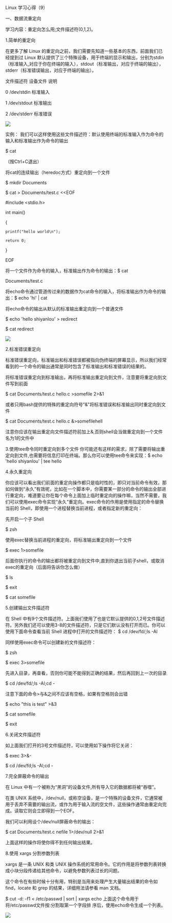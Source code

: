 Linux 学习心得（9）

一、数据流重定向

学习内容：重定向怎么用;文件描述符(0,1,2)。

1.简单的重定向

在更多了解 Linux 的重定向之前，我们需要先知道一些基本的东西，前面我们已经提到过 Linux 默认提供了三个特殊设备，用于终端的显示和输出，分别为stdin（标准输入,对应于你在终端的输入），stdout（标准输出，对应于终端的输出），stderr（标准错误输出，对应于终端的输出）。

文件描述符	设备文件	说明

0	/dev/stdin	标准输入

1	/dev/stdout	标准输出

2	/dev/stderr	标准错误

![](https://i.imgur.com/oXn7ldC.png)

实例：
我们可以这样使用这些文件描述符：默认使用终端的标准输入作为命令的输入和标准输出作为命令的输出

$ cat 

（按Ctrl+C退出）

将cat的连续输出（heredoc方式）重定向到一个文件

$ mkdir Documents

$ cat > Documents/test.c <<EOF

 #include <stdio.h>

int main()

{

    printf("hello world\n");

    return 0;

}

EOF

将一个文件作为命令的输入，标准输出作为命令的输出：$ cat 

Documents/test.c

将echo命令通过管道传过来的数据作为cat命令的输入，将标准输出作为命令的输出：$ echo 'hi' | cat

将echo命令的输出从默认的标准输出重定向到一个普通文件

$ echo 'hello shiyanlou' > redirect

$ cat redirect

![](https://i.imgur.com/P1hUmJd.png)

2.标准错误重定向

标准错误重定向，标准输出和标准错误都被指向伪终端的屏幕显示，所以我们经常看到的一个命令的输出通常是同时包含了标准输出和标准错误的结果的。

 将标准错误重定向到标准输出，再将标准输出重定向到文件，注意要将重定向到文件写到前面

$ cat Documents/test.c hello.c >somefile  2>&1

 或者只用bash提供的特殊的重定向符号"&"将标准错误和标准输出同时重定向到文件

$ cat Documents/test.c hello.c &>somefilehell

注意你应该在输出重定向文件描述符前加上&,否则shell会当做重定向到一个文件名为1的文件中

3.使用tee命令同时重定向到多个文件
你可能还有这样的需求，除了需要将输出重定向到文件,也需要将信息打印在终端。那么你可以使用tee命令来实现：$ echo 'hello shiyanlou' | tee hello

4.永久重定向

你应该可以看出我们前面的重定向操作都只是临时性的，即只对当前命令有效，那如何做到“永久”有效呢，比如在一个脚本中，你需要某一部分的命令的输出全部进行重定向，难道要让你在每个命令上面加上临时重定向的操作嘛，当然不需要，我们可以使用exec命令实现“永久”重定向。exec命令的作用是使用指定的命令替换当前的 Shell，即使用一个进程替换当前进程，或者指定新的重定向：

 先开启一个子 Shell

$ zsh

 使用exec替换当前进程的重定向，将标准输出重定向到一个文件

$ exec 1>somefile

 后面你执行的命令的输出都将被重定向到文件中,直到你退出当前子shell，或取消exec的重定向（后面将告诉你怎么做）

$ ls

$ exit

$ cat somefile

5.创建输出文件描述符

在 Shell 中有9个文件描述符。上面我们使用了也是它默认提供的0,1,2号文件描述符。另外我们还可以使用3-8的文件描述符，只是它们默认没有打开而已。你可以使用下面命令查看当前 Shell 进程中打开的文件描述符：
$ cd /dev/fd/;ls -Al

同样使用exec命令可以创建新的文件描述符：

$ zsh

$ exec 3>somefile

 先进入目录，再查看，否则你可能不能得到正确的结果，然后再回到上一次的目录

$ cd /dev/fd/;ls -Al;cd -

 注意下面的命令>与&之间不应该有空格，如果有空格则会出错

$ echo "this is test" >&3

$ cat somefile

$ exit

6.关闭文件描述符

如上面我们打开的3号文件描述符，可以使用如下操作将它关闭：

$ exec 3>&-

$ cd /dev/fd;ls -Al;cd -

7.完全屏蔽命令的输出

在 Linux 中有一个被称为“黑洞”的设备文件,所有导入它的数据都将被“吞噬”。

在类 UNIX 系统中，/dev/null，或称空设备，是一个特殊的设备文件，它通常被用于丢弃不需要的输出流，或作为用于输入流的空文件，这些操作通常由重定向完成。读取它则会立即得到一个EOF。

我们可以利用设个/dev/null屏蔽命令的输出：

$ cat Documents/test.c nefile 1>/dev/null 2>&1

上面这样的操作将使你得不到任何输出结果。

8.使用 xargs 分割参数列表

xargs 是一条 UNIX 和类 UNIX 操作系统的常用命令。它的作用是将参数列表转换成小块分段传递给其他命令，以避免参数列表过长的问题。

这个命令在有些时候十分有用，特别是当用来处理产生大量输出结果的命令如 find，locate 和 grep 的结果，详细用法请参看 man 文档。

$ cut -d: -f1 < /etc/passwd | sort | xargs echo
上面这个命令用于将/etc/passwd文件按:分割取第一个字段排
序后，使用echo命令生成一个列表。

![](https://i.imgur.com/rauotVX.png)